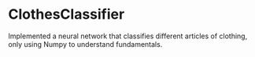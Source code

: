 # ClothesClassifier
Implemented a neural network that classifies different articles of clothing, only using Numpy to understand fundamentals.
